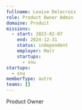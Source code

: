 ```yaml
---
fullname: Louise Delecroix
role: Product Owner Admin
domaine: Produit
missions:
  - start: 2023-02-07
    end: 2024-12-31
    status: independent
    employer: Malt
    startups:
      - snu
startups:
  - snu
memberType: autre
teams: []
---
```

Product Owner
